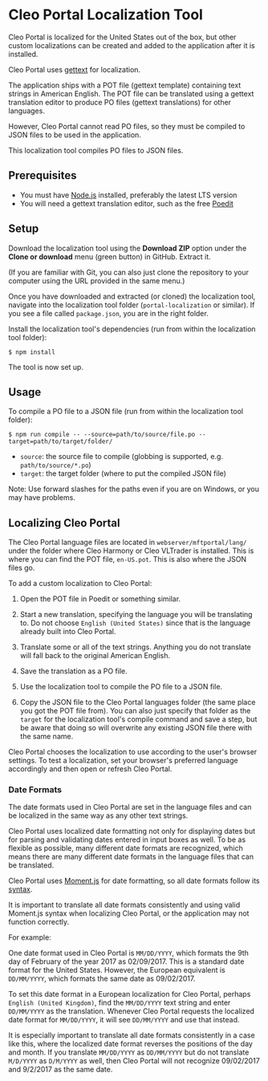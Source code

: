 # Cleo Portal Localization Tool

Cleo Portal is localized for the United States out of the box, but other custom localizations can be created and added to the application after it is installed.

Cleo Portal uses [gettext](https://en.wikipedia.org/wiki/Gettext) for localization.

The application ships with a POT file (gettext template) containing text strings in American English.
The POT file can be translated using a gettext translation editor to produce PO files (gettext translations) for other languages.

However, Cleo Portal cannot read PO files, so they must be compiled to JSON files to be used in the application.

This localization tool compiles PO files to JSON files.

## Prerequisites

- You must have [Node.js](https://nodejs.org/) installed, preferably the latest LTS version
- You will need a gettext translation editor, such as the free [Poedit](https://poedit.net/)

## Setup

Download the localization tool using the **Download ZIP** option under the **Clone or download** menu (green button) in GitHub.
Extract it.

(If you are familiar with Git, you can also just clone the repository to your computer using the URL provided in the same menu.)

Once you have downloaded and extracted (or cloned) the localization tool, navigate into the localization tool folder (`portal-localization` or similar).
If you see a file called `package.json`, you are in the right folder.

Install the localization tool's dependencies (run from within the localization tool folder):

```shell
$ npm install
```

The tool is now set up.

## Usage

To compile a PO file to a JSON file (run from within the localization tool folder):

```shell
$ npm run compile -- --source=path/to/source/file.po --target=path/to/target/folder/
```

- `source`: the source file to compile (globbing is supported, e.g. `path/to/source/*.po`)
- `target`: the target folder (where to put the compiled JSON file)

Note: Use forward slashes for the paths even if you are on Windows, or you may have problems.

## Localizing Cleo Portal

The Cleo Portal language files are located in `webserver/mftportal/lang/` under the folder where Cleo Harmony or Cleo VLTrader is installed.
This is where you can find the POT file, `en-US.pot`.
This is also where the JSON files go.

To add a custom localization to Cleo Portal:

1. Open the POT file in Poedit or something similar.

2. Start a new translation, specifying the language you will be translating to.
Do not choose `English (United States)` since that is the language already built into Cleo Portal.

3. Translate some or all of the text strings. Anything you do not translate will fall back to the original American English.

4. Save the translation as a PO file.

5. Use the localization tool to compile the PO file to a JSON file.

6. Copy the JSON file to the Cleo Portal languages folder (the same place you got the POT file from).
You can also just specify that folder as the `target` for the localization tool's compile command and save a step, but be aware that doing so will overwrite any existing JSON file there with the same name.

Cleo Portal chooses the localization to use according to the user's browser settings. To test a localization, set your browser's preferred language accordingly and then open or refresh Cleo Portal.

### Date Formats

The date formats used in Cleo Portal are set in the language files and can be localized in the same way as any other text strings.

Cleo Portal uses localized date formatting not only for displaying dates but for parsing and validating dates entered in input boxes as well.
To be as flexible as possible, many different date formats are recognized, which means there are many different date formats in the language files that can be translated.

Cleo Portal uses [Moment.js](https://momentjs.com/) for date formatting, so all date formats follow its [syntax](https://momentjs.com/docs/#/displaying/format/).

It is important to translate all date formats consistently and using valid Moment.js syntax when localizing Cleo Portal, or the application may not function correctly.

For example:

One date format used in Cleo Portal is `MM/DD/YYYY`, which formats the 9th day of February of the year 2017 as 02/09/2017.
This is a standard date format for the United States.
However, the European equivalent is `DD/MM/YYYY`, which formats the same date as 09/02/2017.

To set this date format in a European localization for Cleo Portal, perhaps `English (United Kingdom)`, find the `MM/DD/YYYY` text string and enter `DD/MM/YYYY` as the translation.
Whenever Cleo Portal requests the localized date format for `MM/DD/YYYY`, it will see `DD/MM/YYYY` and use that instead.

It is especially important to translate all date formats consistently in a case like this, where the localized date format reverses the positions of the day and month.
If you translate `MM/DD/YYYY` as `DD/MM/YYYY` but do not translate `M/D/YYYY` as `D/M/YYYY` as well, then Cleo Portal will not recognize 09/02/2017 and 9/2/2017 as the same date.
